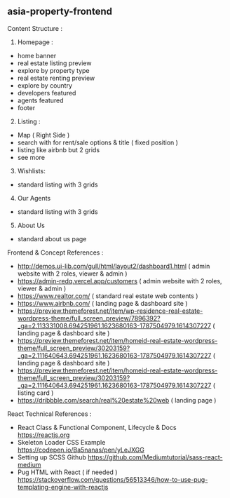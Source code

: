 ## asia-property-frontend

Content Structure :

1. Homepage :

- home banner
- real estate listing preview
- explore by property type
- real estate renting preview
- explore by country
- developers featured
- agents featured
- footer

2. Listing :

- Map ( Right Side )
- search with for rent/sale options & title ( fixed position )
- listing like airbnb but 2 grids
- see more

3. Wishlists:

- standard listing with 3 grids

4. Our Agents

- standard listing with 3 grids

5. About Us

- standard about us page

Frontend & Concept References :

- http://demos.ui-lib.com/gull/html/layout2/dashboard1.html ( admin website with 2 roles, viewer & admin )
- https://admin-redq.vercel.app/customers ( admin website with 2 roles, viewer & admin )
- https://www.realtor.com/ ( standard real estate web contents )
- https://www.airbnb.com/ ( landing page & dashboard site )
- https://preview.themeforest.net/item/wp-residence-real-estate-wordpress-theme/full_screen_preview/7896392?_ga=2.113331008.694251961.1623680163-1787504979.1614307227 ( landing page & dashboard site )
- https://preview.themeforest.net/item/homeid-real-estate-wordpress-theme/full_screen_preview/30203159?_ga=2.111640643.694251961.1623680163-1787504979.1614307227 ( landing page & dashboard site )
- https://preview.themeforest.net/item/homeid-real-estate-wordpress-theme/full_screen_preview/30203159?_ga=2.111640643.694251961.1623680163-1787504979.1614307227 ( listing card )
- https://dribbble.com/search/real%20estate%20web ( landing page )

React Technical References :

- React Class & Functional Component, Lifecycle & Docs https://reactjs.org
- Skeleton Loader CSS Example https://codepen.io/Ba5nanas/pen/yLeJXGG
- Setting up SCSS Github https://github.com/Mediumtutorial/sass-react-medium
- Pug HTML with React ( if needed ) https://stackoverflow.com/questions/56513346/how-to-use-pug-templating-engine-with-reactjs

